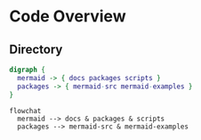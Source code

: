 # Code Overview

## Directory

```dot
digraph {
  mermaid -> { docs packages scripts }
  packages -> { mermaid-src mermaid-examples }
}
```

```mermaid
flowchat
  mermaid --> docs & packages & scripts
  packages --> mermaid-src & mermaid-examples
```
